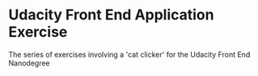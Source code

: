 # Udacity Front End Application Exercise

The series of exercises involving a 'cat clicker' for the Udacity Front End Nanodegree
